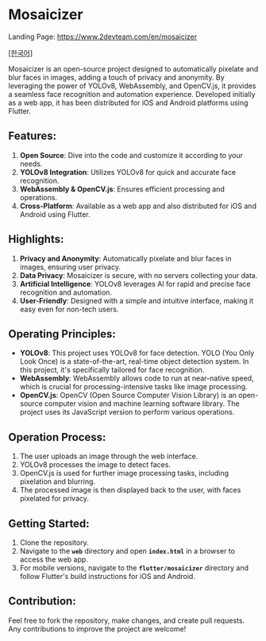 # Mosaicizer

Landing Page: https://www.2devteam.com/en/mosaicizer  

[[한국어]](README-kor.md)

Mosaicizer is an open-source project designed to automatically pixelate and blur faces in images, adding a touch of privacy and anonymity. By leveraging the power of YOLOv8, WebAssembly, and OpenCV.js, it provides a seamless face recognition and automation experience. Developed initially as a web app, it has been distributed for iOS and Android platforms using Flutter.

## **Features:**

1. **Open Source**: Dive into the code and customize it according to your needs.
2. **YOLOv8 Integration**: Utilizes YOLOv8 for quick and accurate face recognition.
3. **WebAssembly & OpenCV.js**: Ensures efficient processing and operations.
4. **Cross-Platform**: Available as a web app and also distributed for iOS and Android using Flutter.

## **Highlights:**

1. **Privacy and Anonymity**: Automatically pixelate and blur faces in images, ensuring user privacy.
2. **Data Privacy**: Mosaicizer is secure, with no servers collecting your data.
3. **Artificial Intelligence**: YOLOv8 leverages AI for rapid and precise face recognition and automation.
4. **User-Friendly**: Designed with a simple and intuitive interface, making it easy even for non-tech users.

## **Operating Principles:**

- **YOLOv8**: This project uses YOLOv8 for face detection. YOLO (You Only Look Once) is a state-of-the-art, real-time object detection system. In this project, it's specifically tailored for face recognition.
- **WebAssembly**: WebAssembly allows code to run at near-native speed, which is crucial for processing-intensive tasks like image processing.
- **OpenCV.js**: OpenCV (Open Source Computer Vision Library) is an open-source computer vision and machine learning software library. The project uses its JavaScript version to perform various operations.

## **Operation Process:**

1. The user uploads an image through the web interface.
2. YOLOv8 processes the image to detect faces.
3. OpenCV.js is used for further image processing tasks, including pixelation and blurring.
4. The processed image is then displayed back to the user, with faces pixelated for privacy.

## **Getting Started:**

1. Clone the repository.
2. Navigate to the **`web`** directory and open **`index.html`** in a browser to access the web app.
3. For mobile versions, navigate to the **`flutter/mosaicizer`** directory and follow Flutter's build instructions for iOS and Android.

## **Contribution:**

Feel free to fork the repository, make changes, and create pull requests. Any contributions to improve the project are welcome!
